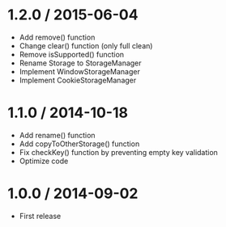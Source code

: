 # 1.2.0 / 2015-06-04
* Add remove() function
* Change clear() function (only full clean)
* Remove isSupported() function
* Rename Storage to StorageManager
* Implement WindowStorageManager
* Implement CookieStorageManager

# 1.1.0 / 2014-10-18
* Add rename() function
* Add copyToOtherStorage() function
* Fix checkKey() function by preventing empty key validation
* Optimize code

# 1.0.0 / 2014-09-02
* First release
